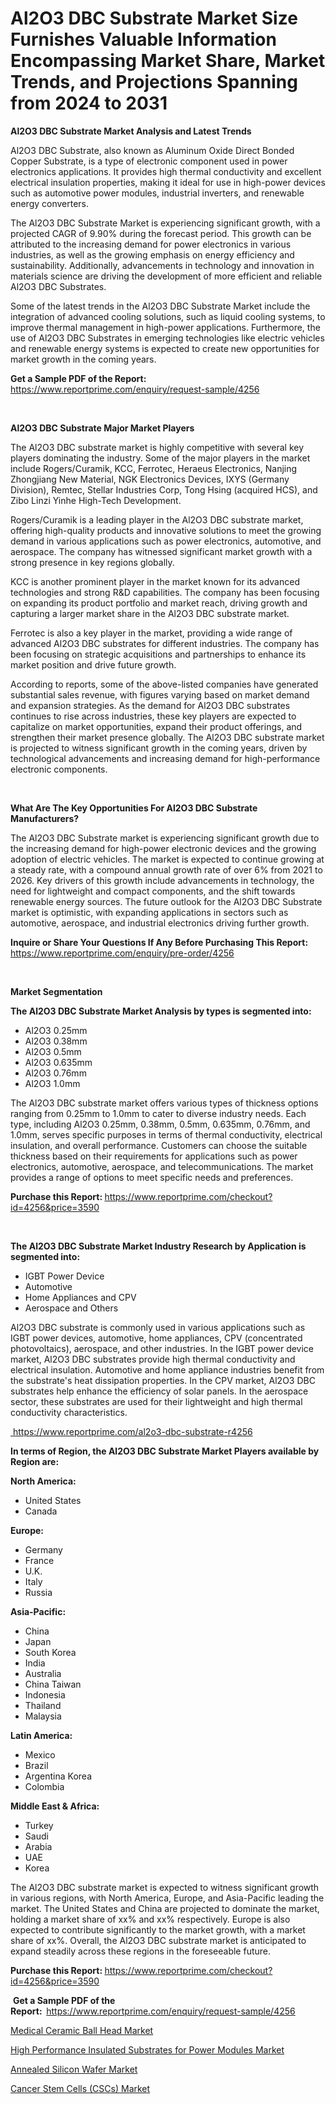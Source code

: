 <p><h1>Al2O3 DBC Substrate Market Size Furnishes Valuable Information Encompassing Market Share, Market Trends, and Projections Spanning from 2024 to 2031</h1></p><p><strong>Al2O3 DBC Substrate Market Analysis and Latest Trends</strong></p>
<p><p>Al2O3 DBC Substrate, also known as Aluminum Oxide Direct Bonded Copper Substrate, is a type of electronic component used in power electronics applications. It provides high thermal conductivity and excellent electrical insulation properties, making it ideal for use in high-power devices such as automotive power modules, industrial inverters, and renewable energy converters.</p><p>The Al2O3 DBC Substrate Market is experiencing significant growth, with a projected CAGR of 9.90% during the forecast period. This growth can be attributed to the increasing demand for power electronics in various industries, as well as the growing emphasis on energy efficiency and sustainability. Additionally, advancements in technology and innovation in materials science are driving the development of more efficient and reliable Al2O3 DBC Substrates.</p><p>Some of the latest trends in the Al2O3 DBC Substrate Market include the integration of advanced cooling solutions, such as liquid cooling systems, to improve thermal management in high-power applications. Furthermore, the use of Al2O3 DBC Substrates in emerging technologies like electric vehicles and renewable energy systems is expected to create new opportunities for market growth in the coming years.</p></p>
<p><strong>Get a Sample PDF of the Report:&nbsp;</strong> <a href="https://www.reportprime.com/enquiry/request-sample/4256">https://www.reportprime.com/enquiry/request-sample/4256</a></p>
<p>&nbsp;</p>
<p><strong>Al2O3 DBC Substrate Major Market Players</strong></p>
<p><p>The Al2O3 DBC substrate market is highly competitive with several key players dominating the industry. Some of the major players in the market include Rogers/Curamik, KCC, Ferrotec, Heraeus Electronics, Nanjing Zhongjiang New Material, NGK Electronics Devices, IXYS (Germany Division), Remtec, Stellar Industries Corp, Tong Hsing (acquired HCS), and Zibo Linzi Yinhe High-Tech Development.</p><p>Rogers/Curamik is a leading player in the Al2O3 DBC substrate market, offering high-quality products and innovative solutions to meet the growing demand in various applications such as power electronics, automotive, and aerospace. The company has witnessed significant market growth with a strong presence in key regions globally.</p><p>KCC is another prominent player in the market known for its advanced technologies and strong R&D capabilities. The company has been focusing on expanding its product portfolio and market reach, driving growth and capturing a larger market share in the Al2O3 DBC substrate market.</p><p>Ferrotec is also a key player in the market, providing a wide range of advanced Al2O3 DBC substrates for different industries. The company has been focusing on strategic acquisitions and partnerships to enhance its market position and drive future growth.</p><p>According to reports, some of the above-listed companies have generated substantial sales revenue, with figures varying based on market demand and expansion strategies. As the demand for Al2O3 DBC substrates continues to rise across industries, these key players are expected to capitalize on market opportunities, expand their product offerings, and strengthen their market presence globally. The Al2O3 DBC substrate market is projected to witness significant growth in the coming years, driven by technological advancements and increasing demand for high-performance electronic components.</p></p>
<p>&nbsp;</p>
<p><strong>What Are The Key Opportunities For Al2O3 DBC Substrate Manufacturers?</strong></p>
<p><p>The Al2O3 DBC Substrate market is experiencing significant growth due to the increasing demand for high-power electronic devices and the growing adoption of electric vehicles. The market is expected to continue growing at a steady rate, with a compound annual growth rate of over 6% from 2021 to 2026. Key drivers of this growth include advancements in technology, the need for lightweight and compact components, and the shift towards renewable energy sources. The future outlook for the Al2O3 DBC Substrate market is optimistic, with expanding applications in sectors such as automotive, aerospace, and industrial electronics driving further growth.</p></p>
<p><strong>Inquire or Share Your Questions If Any Before Purchasing This Report:</strong> <a href="https://www.reportprime.com/enquiry/pre-order/4256">https://www.reportprime.com/enquiry/pre-order/4256</a></p>
<p>&nbsp;</p>
<p><strong>Market Segmentation</strong></p>
<p><strong>The Al2O3 DBC Substrate Market Analysis by types is segmented into:</strong></p>
<p><ul><li>Al2O3 0.25mm</li><li>Al2O3 0.38mm</li><li>Al2O3 0.5mm</li><li>Al2O3 0.635mm</li><li>Al2O3 0.76mm</li><li>Al2O3 1.0mm</li></ul></p>
<p><p>The Al2O3 DBC substrate market offers various types of thickness options ranging from 0.25mm to 1.0mm to cater to diverse industry needs. Each type, including Al2O3 0.25mm, 0.38mm, 0.5mm, 0.635mm, 0.76mm, and 1.0mm, serves specific purposes in terms of thermal conductivity, electrical insulation, and overall performance. Customers can choose the suitable thickness based on their requirements for applications such as power electronics, automotive, aerospace, and telecommunications. The market provides a range of options to meet specific needs and preferences.</p></p>
<p><strong>Purchase this Report:&nbsp;</strong><a href="https://www.reportprime.com/checkout?id=4256&price=3590">https://www.reportprime.com/checkout?id=4256&price=3590</a></p>
<p>&nbsp;</p>
<p><strong>The Al2O3 DBC Substrate Market Industry Research by Application is segmented into:</strong></p>
<p><ul><li>IGBT Power Device</li><li>Automotive</li><li>Home Appliances and CPV</li><li>Aerospace and Others</li></ul></p>
<p><p>Al2O3 DBC substrate is commonly used in various applications such as IGBT power devices, automotive, home appliances, CPV (concentrated photovoltaics), aerospace, and other industries. In the IGBT power device market, Al2O3 DBC substrates provide high thermal conductivity and electrical insulation. Automotive and home appliance industries benefit from the substrate's heat dissipation properties. In the CPV market, Al2O3 DBC substrates help enhance the efficiency of solar panels. In the aerospace sector, these substrates are used for their lightweight and high thermal conductivity characteristics.</p></p>
<p><a href="https://www.reportprime.com/al2o3-dbc-substrate-r4256">&nbsp;https://www.reportprime.com/al2o3-dbc-substrate-r4256</a></p>
<p><strong>In terms of Region, the Al2O3 DBC Substrate Market Players available by Region are:</strong></p>
<p>
    <p> <strong> North America: </strong>
        <ul>
            <li>United States</li>
            <li>Canada</li>
        </ul>
        </p> 
    <p> <strong> Europe: </strong>
        <ul>
            <li>Germany</li>
            <li>France</li>
            <li>U.K.</li>
            <li>Italy</li>
            <li>Russia</li>
        </ul>
        </p> 
    <p> <strong> Asia-Pacific: </strong>
        <ul>
            <li>China</li>
            <li>Japan</li>
            <li>South Korea</li>
            <li>India</li>
            <li>Australia</li>
            <li>China Taiwan</li>
            <li>Indonesia</li>
            <li>Thailand</li>
            <li>Malaysia</li>
        </ul>
        </p> 
    <p> <strong> Latin America: </strong>
        <ul>
            <li>Mexico</li>
            <li>Brazil</li>
            <li>Argentina Korea</li>
            <li>Colombia</li>
        </ul>
        </p> 
    <p> <strong> Middle East & Africa: </strong>
        <ul>
            <li>Turkey</li>
            <li>Saudi</li>
            <li>Arabia</li>
            <li>UAE</li>
            <li>Korea</li>
        </ul>
    </p>
    </p>
<p><p>The Al2O3 DBC substrate market is expected to witness significant growth in various regions, with North America, Europe, and Asia-Pacific leading the market. The United States and China are projected to dominate the market, holding a market share of xx% and xx% respectively. Europe is also expected to contribute significantly to the market growth, with a market share of xx%. Overall, the Al2O3 DBC substrate market is anticipated to expand steadily across these regions in the foreseeable future.</p></p>
<p><strong>Purchase this Report: </strong><a href="https://www.reportprime.com/checkout?id=4256&price=3590">https://www.reportprime.com/checkout?id=4256&price=3590</a></p>
<p>&nbsp;<strong>Get a Sample PDF of the Report:&nbsp;&nbsp;</strong><a href="https://www.reportprime.com/enquiry/request-sample/4256">https://www.reportprime.com/enquiry/request-sample/4256</a></p>
<p><strong></strong></p>
<p><p><a href="https://issuu.com/reportprime-2/docs/medical-ceramic-ball-head-market-size-2030.pptx">Medical Ceramic Ball Head Market</a></p><p><a href="https://github.com/sahltyb2/Market-Research-Report-List-1/blob/main/high-performance-insulated-substrates-for-power-modules-market.md">High Performance Insulated Substrates for Power Modules Market</a></p><p><a href="https://github.com/setiawananhar13/Market-Research-Report-List-1/blob/main/annealed-silicon-wafer-market.md">Annealed Silicon Wafer Market</a></p><p><a href="https://issuu.com/reportprime-2/docs/cancer-stem-cells-cscs-market-size-2030.pptx">Cancer Stem Cells (CSCs) Market</a></p></p>